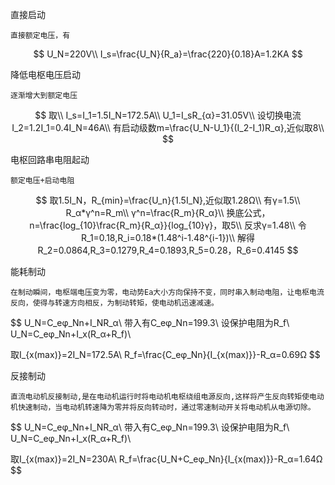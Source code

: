 直接启动

```
直接额定电压，有
```

$$
U_N=220V\\
I_s=\frac{U_N}{R_a}=\frac{220}{0.18}A=1.2KA
$$

降低电枢电压启动

```
逐渐增大到额定电压
```

$$
取\\
I_s=I_1=1.5I_N=172.5A\\
U_1=I_sR_{α}=31.05V\\
设切换电流I_2=1.2I_1=0.4I_N=46A\\
有启动级数m=\frac{U_N-U_1}{(I_2-I_1)R_α},近似取8\\
$$

电枢回路串电阻起动

```
额定电压+启动电阻
```

$$
取1.5I_N，R_{min}=\frac{U_n}{1.5I_N},近似取1.28Ω\\
有γ=1.5\\
R_α*γ^n=R_m\\
γ^n=\frac{R_m}{R_α}\\
换底公式，n=\frac{log_{10}\frac{R_m}{R_α}}{log_{10}γ}，取5\\
反求γ=1.48\\
令R_1=0.18,R_i=0.18*(1.48^i-1.48^{i-1})\\
解得R_2=0.0864,R_3=0.1279,R_4=0.1893,R_5=0.28，R_6=0.4145
$$



能耗制动

```
在制动瞬间，电枢端电压变为零，电动势Ea大小方向保持不变，同时串入制动电阻，让电枢电流反向，使得与转速方向相反，为制动转矩，使电动机迅速减速。
```

$$
U_N=C_eφ_Nn+I_NR_α\\
带入有C_eφ_Nn=199.3\\
设保护电阻为R_f\\
U_N=C_eφ_Nn+I_x(R_α+R_f)\\

取I_{x(max)}=2I_N=172.5A\\
R_f=\frac{C_eφ_Nn}{I_{x(max)}}-R_α=0.69Ω
$$

反接制动

```
直流电动机反接制动,是在电动机运行时将电动机电枢绕组电源反向,这样将产生反向转矩使电动机快速制动，当电动机转速降为零并将反向转动时，通过零速制动开关将电动机从电源切除。
```

$$
U_N=C_eφ_Nn+I_NR_α\\
带入有C_eφ_Nn=199.3\\
设保护电阻为R_f\\
U_N=C_eφ_Nn+I_x(R_α+R_f)\\

取I_{x(max)}=2I_N=230A\\
R_f=\frac{U_N+C_eφ_Nn}{I_{x(max)}}-R_α=1.64Ω
$$

